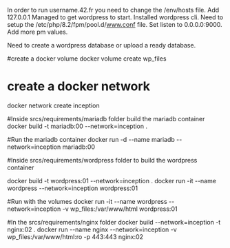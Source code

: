 In order to run username.42.fr you need to change the /env/hosts file. Add 127.0.0.1
Managed to get wordpress to start. Installed wordpress cli. Need to setup the /etc/php/8.2/fpm/pool.d/www.conf file. Set listen to 0.0.0.0:9000. Add more pm values.

Need to create a wordpress database or upload a ready database.

#create a docker volume
docker volume create wp_files

# create a docker network
docker network create inception

#Inside srcs/requirements/mariadb folder build the mariadb container
docker build -t mariadb:00 --network=inception .

#Run the mariadb container
docker run -d --name mariadb --network=inception mariadb:00

#Inside srcs/requirements/wordpress folder to build the wordpress container

docker build -t wordpress:01 --network=inception .
docker run -it --name wordpress --network=inception wordpress:01

#Run with the volumes
docker run -it --name wordpress --network=inception -v wp_files:/var/www/html wordpress:01

#In the srcs/requirements/nginx folder
docker build --network=inception -t nginx:02 .
docker run --name nginx --network=inception -v wp_files:/var/www/html:ro -p 443:443 nginx:02